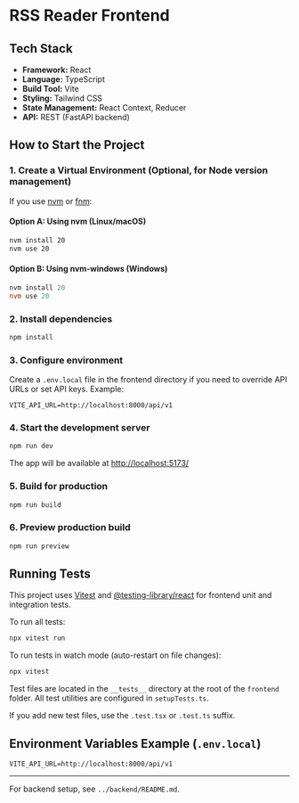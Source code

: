 # RSS Reader Frontend

## Tech Stack

- **Framework:** React
- **Language:** TypeScript
- **Build Tool:** Vite
- **Styling:** Tailwind CSS
- **State Management:** React Context, Reducer
- **API:** REST (FastAPI backend)

## How to Start the Project

### 1. Create a Virtual Environment (Optional, for Node version management)

If you use [nvm](https://github.com/nvm-sh/nvm) or [fnm](https://github.com/Schniz/fnm):

#### Option A: Using nvm (Linux/macOS)

```sh
nvm install 20
nvm use 20
```

#### Option B: Using nvm-windows (Windows)

```powershell
nvm install 20
nvm use 20
```

### 2. Install dependencies

```sh
npm install
```

### 3. Configure environment

Create a `.env.local` file in the frontend directory if you need to override API URLs or set API keys. Example:

```env
VITE_API_URL=http://localhost:8000/api/v1
```

### 4. Start the development server

```sh
npm run dev
```

The app will be available at [http://localhost:5173/](http://localhost:5173/)

### 5. Build for production

```sh
npm run build
```

### 6. Preview production build

```sh
npm run preview
```

## Running Tests

This project uses [Vitest](https://vitest.dev/) and [@testing-library/react](https://testing-library.com/docs/react-testing-library/intro/) for frontend unit and integration tests.

To run all tests:

```bash
npx vitest run
```

To run tests in watch mode (auto-restart on file changes):

```bash
npx vitest
```

Test files are located in the `__tests__` directory at the root of the `frontend` folder. All test utilities are configured in `setupTests.ts`.


If you add new test files, use the `.test.tsx` or `.test.ts` suffix.

## Environment Variables Example (`.env.local`)

```env
VITE_API_URL=http://localhost:8000/api/v1
```

---

For backend setup, see `../backend/README.md`.
